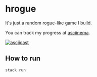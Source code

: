 # hrogue

It's just a random rogue-like game I build.

You can track my progress at [asciinema](https://asciinema.org/~rasen).

[![asciicast](https://asciinema.org/a/330821.svg)](https://asciinema.org/a/330821)

## How to run

```sh
stack run
```
